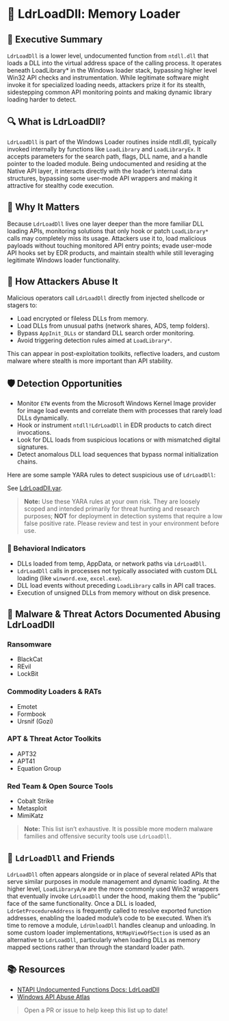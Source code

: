 # 🧠 LdrLoadDll: Memory Loader

## 🚀 Executive Summary
`LdrLoadDll` is a lower level, undocumented function from `ntdll.dll` that loads a DLL into the virtual address space of the calling process. It operates beneath LoadLibrary* in the Windows loader stack, bypassing higher level Win32 API checks and instrumentation. While legitimate software might invoke it for specialized loading needs, attackers prize it for its stealth, sidestepping common API monitoring points and making dynamic library loading harder to detect.

## 🔍 What is LdrLoadDll?
`LdrLoadDll` is part of the Windows Loader routines inside ntdll.dll, typically invoked internally by functions like `LoadLibrary` and `LoadLibraryEx`. It accepts parameters for the search path, flags, DLL name, and a handle pointer to the loaded module. Being undocumented and residing at the Native API layer, it interacts directly with the loader’s internal data structures, bypassing some user-mode API wrappers and making it attractive for stealthy code execution.

## 🚩 Why It Matters
Because `LdrLoadDll` lives one layer deeper than the more familiar DLL loading APIs, monitoring solutions that only hook or patch `LoadLibrary*` calls may completely miss its usage. Attackers use it to, load malicious payloads without touching monitored API entry points; evade user-mode API hooks set by EDR products, and maintain stealth while still leveraging legitimate Windows loader functionality.

## 🧬 How Attackers Abuse It
Malicious operators call `LdrLoadDll` directly from injected shellcode or stagers to:

 - Load encrypted or fileless DLLs from memory.
 - Load DLLs from unusual paths (network shares, ADS, temp folders).
 - Bypass `AppInit_DLLs` or standard DLL search order monitoring.
 - Avoid triggering detection rules aimed at `LoadLibrary*`.

This can appear in post-exploitation toolkits, reflective loaders, and custom malware where stealth is more important than API stability.

## 🛡️ Detection Opportunities
 - Monitor `ETW` events from the Microsoft Windows Kernel Image provider for image load events and correlate them with processes that rarely load DLLs dynamically.
 - Hook or instrument `ntdll!LdrLoadDll` in EDR products to catch direct invocations.
 - Look for DLL loads from suspicious locations or with mismatched digital signatures.
 - Detect anomalous DLL load sequences that bypass normal initialization chains.

Here are some sample YARA rules to detect suspicious use of `LdrLoadDll`:

See [LdrLoadDll.yar](./LdrLoadDll.yar).

> **Note:** Use these YARA rules at your own risk. They are loosely scoped and intended primarily for threat hunting and research purposes; **NOT** for deployment in detection systems that require a low false positive rate. Please review and test in your environment before use.

### 🐾 Behavioral Indicators
 - DLLs loaded from temp, AppData, or network paths via `LdrLoadDll`.
 - `LdrLoadDll` calls in processes not typically associated with custom DLL loading (like `winword.exe`, `excel.exe`).
 - DLL load events without preceding `LoadLibrary` calls in API call traces.
 - Execution of unsigned DLLs from memory without on disk presence.

## 🦠 Malware & Threat Actors Documented Abusing LdrLoadDll

### **Ransomware**
 - BlackCat
 - REvil
 - LockBit

### **Commodity Loaders & RATs**
 - Emotet
 - Formbook
 - Ursnif (Gozi)

### **APT & Threat Actor Toolkits**
 - APT32
 - APT41
 - Equation Group

### **Red Team & Open Source Tools**
 - Cobalt Strike
 - Metasploit
 - MimiKatz

> **Note:** This list isn’t exhaustive. It is possible more modern malware families and offensive security tools use `LdrLoadDll`.

## 🧵 `LdrLoadDll` and Friends
`LdrLoadDll` often appears alongside or in place of several related APIs that serve similar purposes in module management and dynamic loading. At the higher level, `LoadLibraryA/W` are the more commonly used Win32 wrappers that eventually invoke `LdrLoadDll` under the hood, making them the “public” face of the same functionality. Once a DLL is loaded, `LdrGetProcedureAddress` is frequently called to resolve exported function addresses, enabling the loaded module’s code to be executed. When it’s time to remove a module, `LdrUnloadDll` handles cleanup and unloading. In some custom loader implementations, `NtMapViewOfSection` is used as an alternative to `LdrLoadDll`, particularly when loading DLLs as memory mapped sections rather than through the standard loader path.

## 📚 Resources
- [NTAPI Undocumented Functions Docs: LdrLoadDll](http://undocumented.ntinternals.net/index.html?page=UserMode/Undocumented+Functions/Executable+Images/LdrLoadDll.html)
- [Windows API Abuse Atlas](https://github.com/danafaye/WindowsAPIAbuseAtlas)

> Open a PR or issue to help keep this list up to date!